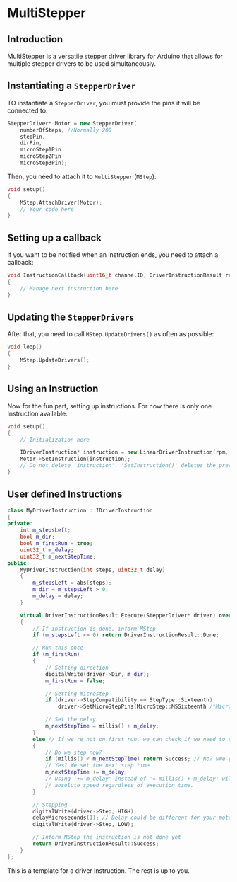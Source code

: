 # MultiStepper
## Introduction
MultiStepper is a versatile stepper driver library for Arduino that allows for multiple stepper drivers to be used simultaneously.

## Instantiating a ```StepperDriver```
TO instantiate a ```StepperDriver```, you must provide the pins it will be connected to:
```cpp
StepperDriver* Motor = new StepperDriver(
    numberOfSteps, //Normally 200
    stepPin,
    dirPin,
    microStep1Pin
    microStep2Pin
    microStep3Pin);
```

Then, you need to attach it to ```MultiStepper``` (```MStep```):
```cpp
void setup()
{
    MStep.AttachDriver(Motor);
    // Your code here
}
```

## Setting up a callback
If you want to be notified when an instruction ends, you need to attach a callback:
```cpp
void InstructionCallback(uint16_t channelID, DriverInstructionResult result)
{
    // Manage next instruction here
}
```

## Updating the ```StepperDrivers```
After that, you need to call ```MStep.UpdateDrivers()``` as often as possible:
```cpp
void loop()
{
    MStep.UpdateDrivers();
}
```

## Using an Instruction
Now for the fun part, setting up instructions. For now there is only one Instruction available:
```cpp
void setup()
{
    // Initialization here

    IDriverInstruction* instruction = new LinearDriverInstruction(rpm, steps);
    Motor->SetInstruction(instruction);
    // Do not delete 'instruction'. 'SetInstruction()' deletes the previous instruction on change
}
```

## User defined Instructions
```cpp
class MyDriverInstruction : IDriverInstruction
{
private:
	int m_stepsLeft;
	bool m_dir;
	bool m_firstRun = true;
	uint32_t m_delay;
	uint32_t m_nextStepTime;
public:
	MyDriverInstruction(int steps, uint32_t delay)
	{
		m_stepsLeft = abs(steps);
		m_dir = m_stepsLeft > 0;
		m_delay = delay;
	}

	virtual DriverInstructionResult Execute(StepperDriver* driver) override
	{
		// If instruction is done, inform MStep
		if (m_stepsLeft <= 0) return DriverInstructionResult::Done;

		// Run this once
		if (m_firstRun)
		{
			// Setting direction
			digitalWrite(driver->Dir, m_dir);
			m_firstRun = false;

			// Setting microstep
			if (driver->StepCompatibility == StepType::Sixteenth)
				driver->SetMicroStepPins(MicroStep::MSSixteenth /*Micro step*/);

			// Set the delay
			m_nextStepTime = millis() + m_delay;
		}
		else // If we're not on first run, we can check if we need to step
		{
			// Do we step now?
			if (millis() < m_nextStepTime) return Success; // No? wWe yield
			// Yes? We set the next step time
			m_nextStepTime += m_delay;
			// Using '+= m_delay' instead of '= millis() + m_delay' will ensure an 
			// absolute speed regardless of execution time.
		}

		// Stepping
		digitalWrite(driver->Step, HIGH);
		delayMicroseconds(1); // Delay could be different for your motor driver
		digitalWrite(driver->Step, LOW);

		// Inform MStep the instruction is not done yet
		return DriverInstructionResult::Success;
	}
};
```
This is a template for a driver instruction. The rest is up to you.
